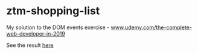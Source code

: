 # ztm-shopping-list

My solution to the DOM events exercise - www.udemy.com/the-complete-web-developer-in-2019

See the result [here](https://bishtamit.github.io/ztm-shopping-list)


